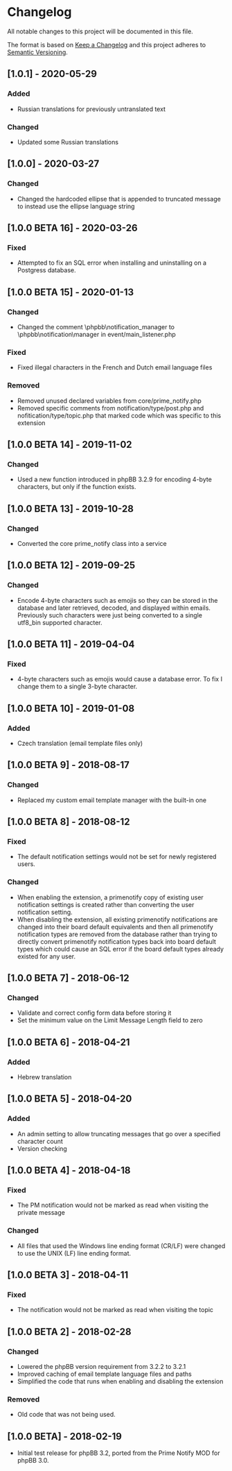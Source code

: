 # Changelog
All notable changes to this project will be documented in this file.

The format is based on [Keep a Changelog](http://keepachangelog.com/en/1.0.0/)
and this project adheres to [Semantic Versioning](http://semver.org/spec/v2.0.0.html).

## [1.0.1] - 2020-05-29
### Added
- Russian translations for previously untranslated text

### Changed
- Updated some Russian translations

## [1.0.0] - 2020-03-27
### Changed
- Changed the hardcoded ellipse that is appended to truncated message to instead use the ellipse language string

## [1.0.0 BETA 16] - 2020-03-26
### Fixed
- Attempted to fix an SQL error when installing and uninstalling on a Postgress database.

## [1.0.0 BETA 15] - 2020-01-13
### Changed
- Changed the comment \phpbb\notification_manager to \phpbb\notification\manager in event/main_listener.php

### Fixed
- Fixed illegal characters in the French and Dutch email language files

### Removed
- Removed unused declared variables from core/prime_notify.php
- Removed specific comments from notification/type/post.php and nofitication/type/topic.php that marked code which was specific to this extension

## [1.0.0 BETA 14] - 2019-11-02
### Changed
- Used a new function introduced in phpBB 3.2.9 for encoding 4-byte characters, but only if the function exists.

## [1.0.0 BETA 13] - 2019-10-28
### Changed
- Converted the core prime_notify class into a service

## [1.0.0 BETA 12] - 2019-09-25
### Changed
- Encode 4-byte characters such as emojis so they can be stored in the database and later retrieved, decoded, and displayed within emails. Previously such characters were just being converted to a single utf8_bin supported character.

## [1.0.0 BETA 11] - 2019-04-04
### Fixed
- 4-byte characters such as emojis would cause a database error. To fix I change them to a single 3-byte character.

## [1.0.0 BETA 10] - 2019-01-08
### Added
- Czech translation (email template files only)

## [1.0.0 BETA 9] - 2018-08-17
### Changed
- Replaced my custom email template manager with the built-in one

## [1.0.0 BETA 8] - 2018-08-12
### Fixed
- The default notification settings would not be set for newly registered users.

### Changed
- When enabling the extension, a primenotify copy of existing user notification settings is created rather than converting the user notification setting.
- When disabling the extension, all existing primenotify notifications are changed into their board default equivalents and then all primenotify notification types are removed from the database rather than trying to directly convert primenotify notification types back into board default types which could cause an SQL error if the board default types already existed for any user.

## [1.0.0 BETA 7] - 2018-06-12
### Changed
- Validate and correct config form data before storing it
- Set the minimum value on the Limit Message Length field to zero

## [1.0.0 BETA 6] - 2018-04-21
### Added
- Hebrew translation

## [1.0.0 BETA 5] - 2018-04-20
### Added
- An admin setting to allow truncating messages that go over a specified character count
- Version checking

## [1.0.0 BETA 4] - 2018-04-18
### Fixed
- The PM notification would not be marked as read when visiting the private message

### Changed
- All files that used the Windows line ending format (CR/LF) were changed to use the UNIX (LF) line ending format.

## [1.0.0 BETA 3] - 2018-04-11
### Fixed
- The notification would not be marked as read when visiting the topic

## [1.0.0 BETA 2] - 2018-02-28
### Changed
- Lowered the phpBB version requirement from 3.2.2 to 3.2.1
- Improved caching of email template language files and paths
- Simplified the code that runs when enabling and disabling the extension

### Removed
- Old code that was not being used.

## [1.0.0 BETA] - 2018-02-19
- Initial test release for phpBB 3.2, ported from the Prime Notify MOD for phpBB 3.0.